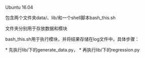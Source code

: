 Ubuntu 16.04
<p>包含两个文件夹data/、lib/和一个shell脚本bash_this.sh
<p>文件夹分别用于存放数据和模块
<p>bash_this.sh用于执行模块，并将结果存储在log文件中，具体步骤：</p>
* 先执行lib/下的generate_data.py，
* 再执行lib/下的regression.py

